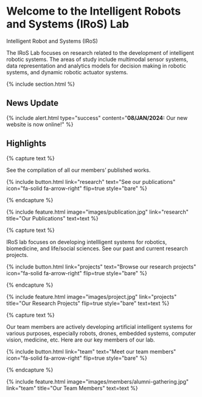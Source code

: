 ---
---

# Welcome to the Intelligent Robots and Systems (IRoS) Lab 

Intelligent Robot and Systems (IRoS) 

The IRoS Lab focuses on research related to the development of intelligent robotic systems. The areas of study include multimodal sensor systems, data representation and analytics models for decision making in robotic systems, and dynamic robotic actuator systems.

{% include section.html %}

## News Update 

{% include alert.html type="success" content="**08/JAN/2024:** Our new website is now online!" %}

## Highlights

{% capture text %}

See the compilation of all our members’ published works.

{%
  include button.html
  link="research"
  text="See our publications"
  icon="fa-solid fa-arrow-right"
  flip=true
  style="bare"
%}

{% endcapture %}

{%
  include feature.html
  image="images/publication.jpg"
  link="research"
  title="Our Publications"
  text=text
%}

{% capture text %}

IRoS lab focuses on developing intellligent systems for robotics, biomedicine, and life/social sciences. See our past and current research projects.

{%
  include button.html
  link="projects"
  text="Browse our research projects"
  icon="fa-solid fa-arrow-right"
  flip=true
  style="bare"
%}

{% endcapture %}

{%
  include feature.html
  image="images/project.jpg"
  link="projects"
  title="Our Research Projects"
  flip=true
  style="bare"
  text=text
%}

{% capture text %}

Our team members are actively developing artificial intelligent systems for various purposes, especially robots, drones, embedded systems, computer vision, medicine, etc. Here are our key members of our lab.

{%
  include button.html
  link="team"
  text="Meet our team members"
  icon="fa-solid fa-arrow-right"
  flip=true
  style="bare"
%}

{% endcapture %}

{%
  include feature.html
  image="images/members/alumni-gathering.jpg"
  link="team"
  title="Our Team Members"
  text=text
%}
